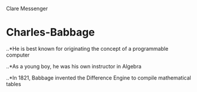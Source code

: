 Clare Messenger
# Charles-Babbage

  ..*He is best known for originating the concept of a programmable computer
  
  ..*As a young boy, he was his own instructor in Algebra
  
  ..*In 1821, Babbage invented the Difference Engine to compile mathematical tables
  
  
